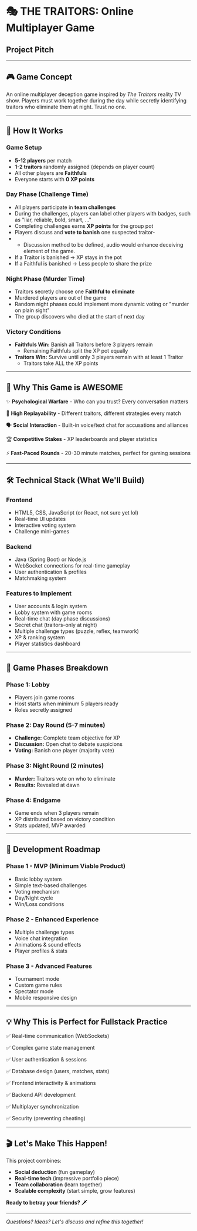 # 🎭 THE TRAITORS: Online Multiplayer Game
## Project Pitch

---

## 🎮 Game Concept

An online multiplayer deception game inspired by *The Traitors* reality TV show. Players must work together during the day while secretly identifying traitors who eliminate them at night. Trust no one.

---

## 👥 How It Works

### **Game Setup**
- **5-12 players** per match
- **1-2 traitors** randomly assigned (depends on player count)
- All other players are **Faithfuls**
- Everyone starts with **0 XP points**

### **Day Phase (Challenge Time)**
- All players participate in **team challenges**
- During the challenges, players can label other players with badges, such as "liar, reliable, bold, smart, ..."
- Completing challenges earns **XP points** for the group pot
- Players discuss and **vote to banish** one suspected traitor- 
- - Discussion method to be defined, audio would enhance deceiving element of the game.
- If a Traitor is banished → XP stays in the pot
- If a Faithful is banished → Less people to share the prize

### **Night Phase (Murder Time)**
- Traitors secretly choose one **Faithful to eliminate**
- Murdered players are out of the game
- Random night phases could implement more dynamic voting or "murder on plain sight"
- The group discovers who died at the start of next day

### **Victory Conditions**
- **Faithfuls Win:** Banish all Traitors before 3 players remain
    - Remaining Faithfuls split the XP pot equally
- **Traitors Win:** Survive until only 3 players remain with at least 1 Traitor
    - Traitors take ALL the XP points

---

## 🎯 Why This Game is AWESOME

✨ **Psychological Warfare** - Who can you trust? Every conversation matters

🎲 **High Replayability** - Different traitors, different strategies every match

🗣️ **Social Interaction** - Built-in voice/text chat for accusations and alliances

🏆 **Competitive Stakes** - XP leaderboards and player statistics

⚡ **Fast-Paced Rounds** - 20-30 minute matches, perfect for gaming sessions

---

## 🛠️ Technical Stack (What We'll Build)

### **Frontend**
- HTML5, CSS, JavaScript (or React, not sure yet lol)
- Real-time UI updates
- Interactive voting system
- Challenge mini-games

### **Backend**
- Java (Spring Boot) or Node.js
- WebSocket connections for real-time gameplay
- User authentication & profiles
- Matchmaking system

### **Features to Implement**
- User accounts & login system
- Lobby system with game rooms
- Real-time chat (day phase discussions)
- Secret chat (traitors-only at night)
- Multiple challenge types (puzzle, reflex, teamwork)
- XP & ranking system
- Player statistics dashboard

---

## 🎨 Game Phases Breakdown

### Phase 1: Lobby
- Players join game rooms
- Host starts when minimum 5 players ready
- Roles secretly assigned

### Phase 2: Day Round (5-7 minutes)
- **Challenge:** Complete team objective for XP
- **Discussion:** Open chat to debate suspicions
- **Voting:** Banish one player (majority vote)

### Phase 3: Night Round (2 minutes)
- **Murder:** Traitors vote on who to eliminate
- **Results:** Revealed at dawn

### Phase 4: Endgame
- Game ends when 3 players remain
- XP distributed based on victory condition
- Stats updated, MVP awarded

---

## 🚀 Development Roadmap

### **Phase 1 - MVP (Minimum Viable Product)**
- Basic lobby system
- Simple text-based challenges
- Voting mechanism
- Day/Night cycle
- Win/Loss conditions

### **Phase 2 - Enhanced Experience**
- Multiple challenge types
- Voice chat integration
- Animations & sound effects
- Player profiles & stats

### **Phase 3 - Advanced Features**
- Tournament mode
- Custom game rules
- Spectator mode
- Mobile responsive design

---

## 💡 Why This is Perfect for Fullstack Practice

✅ Real-time communication (WebSockets)

✅ Complex game state management

✅ User authentication & sessions

✅ Database design (users, matches, stats)

✅ Frontend interactivity & animations

✅ Backend API development

✅ Multiplayer synchronization

✅ Security (preventing cheating)

---

## 🎬 Let's Make This Happen!

This project combines:
- **Social deduction** (fun gameplay)
- **Real-time tech** (impressive portfolio piece)
- **Team collaboration** (learn together)
- **Scalable complexity** (start simple, grow features)

**Ready to betray your friends? 🗡️**

---

*Questions? Ideas? Let's discuss and refine this together!*